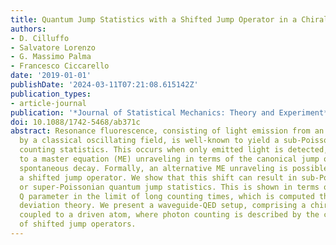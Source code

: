 ```yaml
---
title: Quantum Jump Statistics with a Shifted Jump Operator in a Chiral Waveguide
authors:
- D. Cilluffo
- Salvatore Lorenzo
- G. Massimo Palma
- Francesco Ciccarello
date: '2019-01-01'
publishDate: '2024-03-11T07:21:08.615142Z'
publication_types:
- article-journal
publication: '*Journal of Statistical Mechanics: Theory and Experiment*'
doi: 10.1088/1742-5468/ab371c
abstract: Resonance fluorescence, consisting of light emission from an atom driven
  by a classical oscillating field, is well-known to yield a sub-Poissonian photon
  counting statistics. This occurs when only emitted light is detected, which corresponds
  to a master equation (ME) unraveling in terms of the canonical jump operator describing
  spontaneous decay. Formally, an alternative ME unraveling is possible in terms of
  a shifted jump operator. We show that this shift can result in sub-Poissonian, Poissonian
  or super-Poissonian quantum jump statistics. This is shown in terms of the Mandel
  Q parameter in the limit of long counting times, which is computed through large
  deviation theory. We present a waveguide-QED setup, comprising a chiral waveguide
  coupled to a driven atom, where photon counting is described by the considered class
  of shifted jump operators.
---
```

